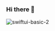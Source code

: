 ### Hi there 👋

![swiftui-basic-2](https://user-images.githubusercontent.com/20882895/176244255-e481c6db-478f-4fd6-85e2-93671d1eb302.gif)

